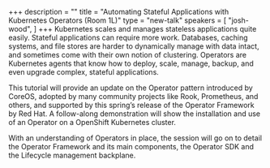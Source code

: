 +++
description = ""
title = "Automating Stateful Applications with Kubernetes Operators (Room 1L)"
type = "new-talk"
speakers = [
        "josh-wood",
]
+++
Kubernetes scales and manages stateless applications quite easily. Stateful applications can require more work. Databases, caching systems, and file stores are harder to dynamically manage with data intact, and sometimes come with their own notion of clustering. Operators are Kubernetes agents that know how to deploy, scale, manage, backup, and even upgrade complex, stateful applications.

This tutorial will provide an update on the Operator pattern introduced by CoreOS, adopted by many community projects like Rook, Prometheus, and others, and supported by this spring’s release of the Operator Framework by Red Hat. A follow-along demonstration will show the installation and use of an Operator on a OpenShift Kubernetes cluster.

With an understanding of Operators in place, the session will go on to detail the Operator Framework and its main components, the Operator SDK and the Lifecycle management backplane.